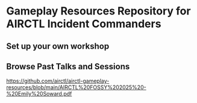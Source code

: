 # Gameplay Resources Repository for AIRCTL Incident Commanders



## Set up your own workshop


## Browse Past Talks and Sessions

https://github.com/airctl/airctl-gameplay-resources/blob/main/AIRCTL%20FOSSY%202025%20-%20Emily%20Soward.pdf
